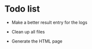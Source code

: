 # Todo list

- Make a better result entry for the logs

- Clean up all files

- Generate the HTML page